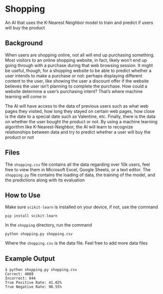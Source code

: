 # Shopping

An AI that uses the K-Nearest Neighbor model to train and predict if users will buy the product

## Background

When users are shopping online, not all will end up purchasing something. Most visitors to an online shopping website, in fact, likely won’t end up going through with a purchase during that web browsing session. It might be useful, though, for a shopping website to be able to predict whether a user intends to make a purchase or not: perhaps displaying different content to the user, like showing the user a discount offer if the website believes the user isn’t planning to complete the purchase. How could a website determine a user’s purchasing intent? That’s where machine learning will come in

The AI will have access to the data of previous users such as what web pages they visited, how long they stayed on certain web pages, how close is the date to a special date such as Valentine, etc. Finally, there is the data on whether the user bought the product or not. By using a machine learning algorithm like K-Nearest-Neighbor, the AI will learn to recognize relationships between data and try to predict whether a user will buy the product or not

## Files

The `shopping.csv` file contains all the data regarding over 10k users, feel free to view them in Microsoft Excel, Google Sheets, or a text editor. The `shopping.py` file contains the loading of data, the training of the model, and the predictions along with its evaluation

## How to Use

Make sure `scikit-learn` is installed on your device, if not, use the command

`pip install scikit-learn`

In the `shopping` directory, run the command

`python shopping.py shopping.csv`

Where the `shopping.csv` is the data file. Feel free to add more data files

## Example Output

```shell
$ python shopping.py shopping.csv
Correct: 4088
Incorrect: 844
True Positive Rate: 41.02%
True Negative Rate: 90.55%
```
